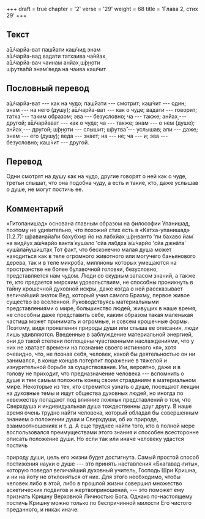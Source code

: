 +++
draft = true
chapter = '2'
verse = '29'
weight = 68
title = 'Глава 2, стих 29'
+++
## Текст

а̄ш́чарйа-ват паш́йати каш́чид энам  
а̄ш́чарйа-вад вадати татхаива ча̄нйах̣  
а̄ш́чарйа-вач чаинам анйах̣ ш́р̣н̣оти  
ш́рутва̄пй энам̇ веда на чаива каш́чит

## Пословный перевод

а̄ш́чарйа-ват --- как на чудо; паш́йати --- смотрит; каш́чит --- один; энам
--- на него (душу); а̄ш́чарйа-ват --- как о чуде; вадати --- говорит;
татха̄ --- таким образом; эва --- безусловно; ча --- также; анйах̣ ---
другой; а̄ш́чарйават --- как о чуде; ча --- также; энам --- о нем (душе);
анйах̣ --- другой; ш́р̣н̣оти --- слышит; ш́рутва̄ --- услышав; апи --- даже;
энам --- его (душу); веда --- знает; на --- не; ча --- и; эва ---
безусловно; каш́чит --- другой.

## Перевод

Одни смотрят на душу как на чудо, другие говорят о ней как о чуде,
третьи слышат, что она подобна чуду, а есть и такие, кто, даже услышав о
душе, не могут постичь ее.

## Комментарий

«Гитопанишад» основана главным образом на философии Упанишад, поэтому не
удивительно, что похожий стих есть в «Катха-упанишад» (1.2.7):
ш́раван̣айа̄пи бахубхир йо на лабхйах̣ ш́р̣н̣ванто 'пи бахаво йам̇ на видйух̣
а̄ш́чарйо вакта̄ куш́ало 'сйа лабдха̄ а̄ш́чарйо 'сйа джн̃а̄та̄ куш́ала̄нуш́ишт̣ах̣ Тот
факт, что бесконечно малая душа может находиться как в теле огромного
животного или могучего баньянового дерева, так и в теле микроба,
миллионы которых умещаются на пространстве не более булавочной головки,
безусловно, представляется нам чудом. Люди со скудным запасом знаний, а
также те, кто предается мирским удовольствиям, не способны проникнуть в
тайну крошечной духовной искры, даже когда о ней рассказывает величайший
знаток Вед, который учил самого Брахму, первое живое существо во
вселенной. Руководствуясь материальными представлениями о мире,
большинство людей, живущих в наше время, не способны даже представить
себе, каким образом такая маленькая частица может принимать и огромные,
и совсем крошечные формы. Поэтому, видя проявления природы души или
слыша ее описания, люди лишь удивляются. Введенные в заблуждение
материальной энергией, они до такой степени поглощены чувственными
наслаждениями, что у них не хватает времени на познание своего истинного
«я», хотя очевидно, что, не познав себя, человек, какой бы деятельностью
он ни занимался, в конце концов потерпит поражение в тяжелой и
изнурительной борьбе за существование. Им, вероятно, даже и в голову не
приходит, что предназначение человека --- вспомнить о душе и тем самым
положить конец своим страданиям в материальном мире. Некоторые из тех,
кто стремится узнать о душе, посещают лекции на духовные темы и ищут
общества духовных людей, но иногда по невежеству попадают под влияние
ложных представлений о том, что Сверхдуша и индивидуальная душа
тождественны друг другу. В наше время очень трудно найти человека,
который обладал бы совершенным знанием о положении души и Сверхдуши, об
их природе, взаимоотношениях и т. д. А еще труднее найти того, кто в
полной мере воспользовался преимуществами этого знания и способен
всесторонне описать положение души. Но если так или иначе человеку
удастся постичь

природу души, цель его жизни будет достигнута. Самый простой способ
постижения науки о душе --- это принять наставления «Бхагавад-гиты»,
которую поведал величайший духовный учитель, Господь Шри Кришна, и ни на
йоту не отклоняться от них. Для этого необходимо, чтобы человек либо в
этой, либо в прошлой жизни совершил множество аскетических подвигов и
жертвоприношений, --- это поможет ему признать Кришну Верховной
Личностью Бога. Однако по-настоящему постичь Кришну можно только по
беспричинной милости Его чистого преданного, и никак иначе.

